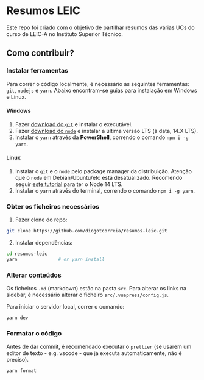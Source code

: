 # Resumos LEIC

Este repo foi criado com o objetivo de partilhar resumos das várias UCs
do curso de LEIC-A no Instituto Superior Técnico.

## Como contribuir?

### Instalar ferramentas

Para correr o código localmente, é necessário as seguintes ferramentas: `git`, `nodejs` e `yarn`.
Abaixo encontram-se guias para instalação em Windows e Linux.

#### Windows

1. Fazer [download do `git`](http://git-scm.com/) e instalar o executável.
2. Fazer [download do `node`](https://nodejs.org/en/) e instalar a última versão LTS (à data, 14.X LTS).
3. Instalar o `yarn` através da **PowerShell**, correndo o comando `npm i -g yarn`.

#### Linux

1. Instalar o `git` e o `node` pelo package manager da distribuição. Atenção que o `node` em Debian/Ubuntu/etc está desatualizado.
   Recomendo seguir [este tutorial](https://www.digitalocean.com/community/tutorials/how-to-install-node-js-on-ubuntu-20-04#option-3-%E2%80%94-installing-node-using-the-node-version-manager) para ter o Node 14 LTS.
2. Instalar o `yarn` através do terminal, correndo o comando `npm i -g yarn`.

### Obter os ficheiros necessários

1. Fazer clone do repo:

```bash
git clone https://github.com/diogotcorreia/resumos-leic.git
```

2. Instalar dependências:

```bash
cd resumos-leic
yarn               # or yarn install
```

### Alterar conteúdos

Os ficheiros `.md` (markdown) estão na pasta `src`.
Para alterar os links na sidebar, é necessário alterar o ficheiro `src/.vuepress/config.js`.

Para iniciar o servidor local, correr o comando:

```bash
yarn dev
```

### Formatar o código

Antes de dar commit, é recomendado executar o `prettier` (se usarem um editor de texto - e.g. vscode - que já executa automaticamente, não é preciso).

```bash
yarn format
```
